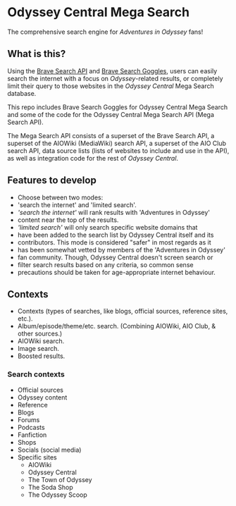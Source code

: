 # Odyssey Central Mega Search

The comprehensive search engine for *Adventures in Odyssey* fans!

## What is this?

Using the [Brave Search API](https://brave.com/search/api/) and [Brave Search Goggles](https://github.com/brave/goggles-quickstart), users can easily search the internet with a focus on *Odyssey*-related results, or completely limit their query to those websites in the *Odyssey Central* Mega Search database.

This repo includes Brave Search Goggles for Odyssey Central Mega Search and some of the code for the Odyssey Central Mega Search API (Mega Search API).

The Mega Search API consists of a superset of the Brave Search API, a superset of the AIOWiki (MediaWiki) search API, a superset of the AIO Club search API, data source lists (lists of websites to include and use in the API), as well as integration code for the rest of *Odyssey Central*.

## Features to develop

- Choose between two modes:
- 'search the internet' and 'limited search'.
- *'search the internet'* will rank results with 'Adventures in Odyssey'
- content near the top of the results.
- *'limited search'* will only search specific website domains that
- have been added to the search list by Odyssey Central itself and its
- contributors. This mode is considered "safer" in most regards as it
- has been somewhat vetted by members of the 'Adventures in Odyssey'
- fan community. Though, Odyssey Central doesn't screen search or
- filter search results based on any criteria, so common sense
- precautions should be taken for age-appropriate internet behaviour.

## Contexts

- Contexts (types of searches, like blogs, official sources, reference sites, etc.).
- Album/episode/theme/etc. search. (Combining AIOWiki, AIO Club, & other sources.)
- AIOWiki search.
- Image search.
- Boosted results.

### Search contexts

- Official sources
- Odyssey content
- Reference
- Blogs
- Forums
- Podcasts
- Fanfiction
- Shops
- Socials (social media)
- Specific sites
  - AIOWiki
  - Odyssey Central
  - The Town of Odyssey
  - The Soda Shop
  - The Odyssey Scoop
